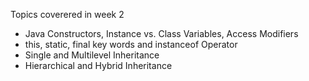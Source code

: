 Topics coverered in week 2

* Java Constructors, Instance vs. Class Variables, Access Modifiers
* this, static, final key words and instanceof Operator
* Single and Multilevel Inheritance
* Hierarchical and Hybrid Inheritance
